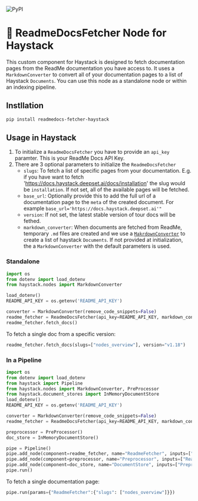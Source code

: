 ![PyPI](https://img.shields.io/pypi/v/readmedocs-fetcher-haystack)

# 🎾 ReadmeDocsFetcher Node for Haystack

This custom component for Haystack is designed to fetch documentation pages from the ReadMe documentation you have access to. It uses a `MarkdownConverter` to convert all of your documentation pages to a list of Haystack `Documents`. You can use this node as a standalone node or within an indexing pipeline. 

## Instllation

```bash
pip install readmedocs-fetcher-haystack
```

## Usage in Haystack

1. To initialize a `ReadmeDocsFetcher` you have to provide an `api_key` paramter. This is your ReadMe Docs API Key.
2. There are 3 optional parameters to initialize the `ReadmeDocsFetcher`
    - `slugs`: To fetch a list of specific pages from your documentation. E.g. if you have want to fetch 'https://docs.haystack.deepset.ai/docs/installation' the slug would be `installation`. If not set, all of the available pages will be fetched.
    - `base_url`: Optionally provide this to add the full url of a documentation page to the `meta` of the created document. For example `base_url='https://docs.haystack.deepset.ai'"`
    - `version`: If not set, the latest stable version of tour docs will be fethed. 
    - `markdown_converter`: When documents are fetched from ReadMe, temporary `.md` files are created and we use a [`MakrdownConverter`](https://docs.haystack.deepset.ai/reference/file-converters-api#markdownconverter) to create a list of haystack `Documents`. If not provided at initialization, the a `MarkdownConverter` with the default parameters is used.

### Standalone
```python
import os
from dotenv import load_dotenv
from haystack.nodes import MarkdownConverter

load_dotenv()
README_API_KEY = os.getenv('README_API_KEY')

converter = MarkdownConverter(remove_code_snippets=False)
readme_fetcher = ReadmeDocsFetcher(api_key=README_API_KEY, markdown_converter=converter, base_url="https://docs.haystack.deepset.ai")
readme_fetcher.fetch_docs()
```

To fetch a single doc from a specific version:
```python
readme_fetcher.fetch_docs(slugs=["nodes_overview"], version="v1.18")
```
### In a Pipeline

```python
import os
from dotenv import load_dotenv
from haystack import Pipeline
from haystack.nodes import MarkdownConverter, PreProcessor
from haystack.document_stores import InMemoryDocumentStore
load_dotenv()
README_API_KEY = os.getenv('README_API_KEY')

converter = MarkdownConverter(remove_code_snippets=False)
readme_fetcher = ReadmeDocsFetcher(api_key=README_API_KEY, markdown_converter=converter, base_url="https://docs.haystack.deepset.ai")

preprocessor = PreProcessor()
doc_store = InMemoryDocumentStore()

pipe = Pipeline()
pipe.add_node(component=readme_fetcher, name="ReadmeFetcher", inputs=["File"])
pipe.add_node(component=preprocessor, name="Preprocessor", inputs=["ReadmeFetcher"])
pipe.add_node(component=doc_store, name="DocumentStore", inputs=["Preprocessor"])
pipe.run()
```

To fetch a single documentation page:
```python
pipe.run(params={"ReadmeFetcher":{"slugs": ["nodes_overview"]}})
```